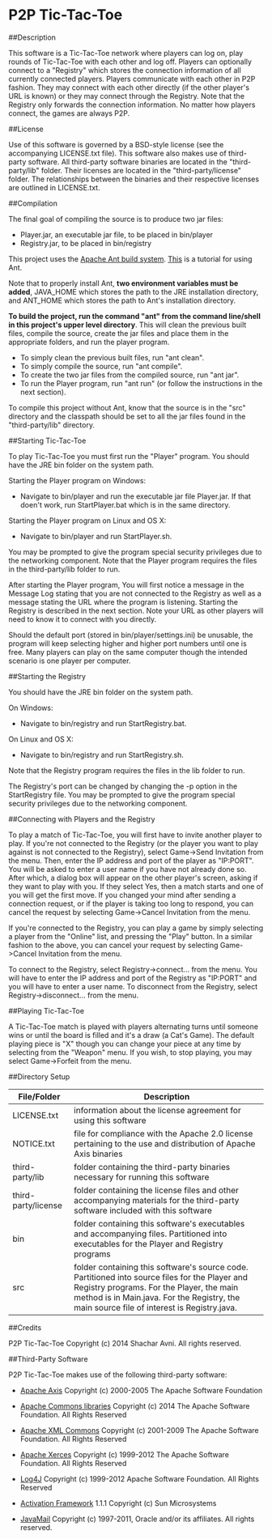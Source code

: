 P2P Tic-Tac-Toe
=================

##Description

This software is a Tic-Tac-Toe network where players can log on, play rounds of Tic-Tac-Toe with each other and log off. Players can
optionally connect to a "Registry" which stores the connection information of all currently connected players. Players communicate
with each other in P2P fashion. They may connect with each other directly (if the other player's URL is known) or they may connect
through the Registry. Note that the Registry only forwards the connection information. No matter how players connect, the games are
always P2P.

##License

Use of this software is governed by a BSD-style license (see the accompanying LICENSE.txt file). This software also makes use of
third-party software. All third-party software binaries are located in the "third-party/lib" folder. Their licenses are located in the
"third-party/license" folder. The relationships between the binaries and their respective licenses are outlined in LICENSE.txt.

##Compilation

The final goal of compiling the source is to produce two jar files:
* Player.jar, an executable jar file, to be placed in bin/player
* Registry.jar, to be placed in bin/registry

This project uses the [Apache Ant build system](http://http://ant.apache.org/ "Ant Homepage").
[This](http://ant.apache.org/manual/tutorial-HelloWorldWithAnt.html "Ant tutorial") is a tutorial for using Ant.

Note that to properly install Ant, __two environment variables must be added__, JAVA_HOME which stores the path to the JRE installation
directory, and ANT_HOME which stores the path to Ant's installation directory.

__To build the project, run the command "ant" from the command line/shell in this project's upper level directory__. This will clean the
previous built files, compile the source, create the jar files and place them in the appropriate folders, and run the player program.

* To simply clean the previous built files, run "ant clean".
* To simply compile the source, run "ant compile".
* To create the two jar files from the compiled source, run "ant jar".
* To run the Player program, run "ant run" (or follow the instructions in the next section).

To compile this project without Ant, know that the source is in the "src" directory and the classpath should be set to all the jar files
found in the "third-party/lib" directory.

##Starting Tic-Tac-Toe

To play Tic-Tac-Toe you must first run the "Player" program. You should have the JRE bin folder on the system path.

Starting the Player program on Windows:
* Navigate to bin/player and run the executable jar file Player.jar. If that doen't work, run StartPlayer.bat which is in the
  same directory.

Starting the Player program on Linux and OS X:
* Navigate to bin/player and run StartPlayer.sh.

You may be prompted to give the program special security privileges due to the networking component. Note that the Player
program requires the files in the third-party/lib folder to run.

After starting the Player program, You will first notice a message in the Message Log stating that you are not connected to the
Registry as well as a message stating the URL where the program is listening. Starting the Registry is described in the next
section. Note your URL as other players will need to know it to connect with you directly.

Should the default port (stored in bin/player/settings.ini) be unusable, the program will keep selecting higher and higher port
numbers until one is free. Many players can play on the same computer though the intended scenario is one player per computer.

##Starting the Registry

You should have the JRE bin folder on the system path.

On Windows:
* Navigate to bin/registry and run StartRegistry.bat.

On Linux and OS X:
* Navigate to bin/registry and run StartRegistry.sh.

Note that the Registry program requires the files in the lib folder to run.

The Registry's port can be changed by changing the -p option in the StartRegistry file. You may be prompted to give the
program special security privileges due to the networking component.

##Connecting with Players and the Registry

To play a match of Tic-Tac-Toe, you will first have to invite another player to play. If you're not connected to the
Registry (or the player you want to play against is not connected to the Registry), select Game->Send Invitation from the
menu. Then, enter the IP address and port of the player as "IP:PORT". You will be asked to enter a user name if you have
not already done so. After which, a dialog box will appear on the other player's screen, asking if they want to play with you.
If they select Yes, then a match starts and one of you will get the first move. If you changed your mind after sending a
connection request, or if the player is taking too long to respond, you can cancel the request by selecting Game->Cancel
Invitation from the menu.

If you're connected to the Registry, you can play a game by simply selecting a player from the "Online" list, and pressing
the "Play" button. In a similar fashion to the above, you can cancel your request by selecting Game->Cancel Invitation
from the menu.

To connect to the Registry, select Registry->connect... from the menu. You will have to enter the IP address and port of the
Registry as "IP:PORT" and you will have to enter a user name. To disconnect from the Registry, select
Registry->disconnect... from the menu.

##Playing Tic-Tac-Toe

A Tic-Tac-Toe match is played with players alternating turns until someone wins or until the board is filled and it's a
draw (a Cat's Game). The default playing piece is "X" though you can change your piece at any time by selecting from the
"Weapon" menu. If you wish, to stop playing, you may select Game->Forfeit from the menu.

##Directory Setup

| File/Folder   | Description   |
| ------------- | ------------- |
| LICENSE.txt   | information about the license agreement for using this software |
| NOTICE.txt | file for compliance with the Apache 2.0 license pertaining to the use and distribution of Apache Axis binaries | 
| third-party/lib | folder containing the third-party binaries necessary for running this software |
| third-party/license | folder containing the license files and other accompanying materials for the third-party software included with this software |
| bin | folder containing this software's executables and accompanying files. Partitioned into executables for the Player and Registry programs |
| src | folder containing this software's source code. Partitioned into source files for the Player and Registry programs. For the Player, the main method is in Main.java. For the Registry, the main source file of interest is Registry.java. |

##Credits

P2P Tic-Tac-Toe Copyright (c) 2014 Shachar Avni. All rights reserved.

##Third-Party Software

P2P Tic-Tac-Toe makes use of the following third-party software:

* [Apache Axis](http://http://axis.apache.org/axis/ "Axis Homepage")
  Copyright (c) 2000-2005 The Apache Software Foundation

* [Apache Commons libraries](http://commons.apache.org/ "Apache Commons Homepage")
  Copyright (c) 2014 The Apache Software Foundation. All Rights Reserved

* [Apache XML Commons](http://xerces.apache.org/xml-commons/ "Apache XML Commons")
  Copyright (c) 2001-2009 The Apache Software Foundation. All Rights Reserved

* [Apache Xerces](http://xerces.apache.org/ "Apache Xerces Homepage")
  Copyright (c) 1999-2012 The Apache Software Foundation. All Rights Reserved

* [Log4J](http://logging.apache.org/log4j/1.2/ "Log4J Homepage")
  Copyright (c) 1999-2012 Apache Software Foundation. All Rights Reserved

* [Activation Framework](http://www.oracle.com/technetwork/java/jaf11-139815.html "Activation Homepage") 1.1.1
  Copyright (c) Sun Microsystems

* [JavaMail](http://www.oracle.com/technetwork/java/javamail/index.html "JavaMail Homepage")
  Copyright (c) 1997-2011, Oracle and/or its affiliates. All rights reserved.